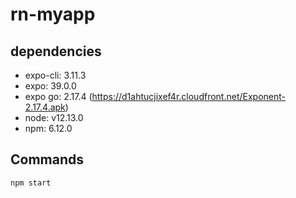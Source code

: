 # rn-myapp

## dependencies
- expo-cli: 3.11.3 
- expo: 39.0.0
- expo go: 2.17.4 (https://d1ahtucjixef4r.cloudfront.net/Exponent-2.17.4.apk)
- node: v12.13.0
- npm: 6.12.0

## Commands
```
npm start
```
